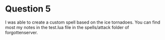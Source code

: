 # Question 5
I was able to create a custom spell based on the ice tornadoes. 
You can find most my notes in the test.lua file in the spells/attack folder of forgottenserver.
